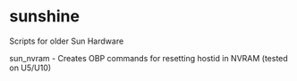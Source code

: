 # sunshine
Scripts for older Sun Hardware

sun_nvram - Creates OBP commands for resetting hostid in NVRAM (tested on U5/U10)

